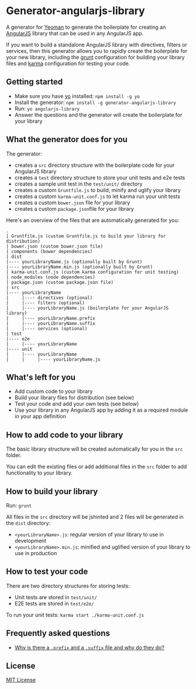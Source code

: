 # Generator-angularjs-library

A generator for [Yeoman](http://yeoman.io) to generate the boilerplate for creating an [AngularJS](http://www.angularjs.org) library that can be used in any AngularJS app.

If you want to build a standalone AngularJS library with directives, filters or services, then this generator allows you to rapidly create the boilerplate for your new library, including the [grunt](http://gruntjs.com/) configuration for building your library files and [karma](http://karma-runner.github.io) configuration for testing your code.

## Getting started

- Make sure you have [yo](https://github.com/yeoman/yo) installed:
    `npm install -g yo`
- Install the generator: `npm install -g generator-angularjs-library`
- Run: `yo angularjs-library`
- Answer the questions and the generator will create the boilerplate for your library

## What the generator does for you

The generator:

- creates a `src` directory structure with the boilerplate code for your AngularJS library
- creates a `test` directory structure to store your unit tests and e2e tests
- creates a sample unit test in the `test/unit/` directory
- creates a custom `Gruntfile.js` to build, minify and uglify your library
- creates a custom `karma-unit.conf.js` to let karma run your unit tests
- creates a custom `bower.json` file for your library
- creates a custom `package.json`file for your library

Here's an overview of the files that are automatically generated for you:

    .
    | Gruntfile.js (custom Gruntfile.js to build your library for distribution)
    | bower.json (custom bower.json file)
    | components (bower dependencies)
    | dist
    |---- yourLibraryName.js (optionally built by Grunt)
    |---- yourLibraryName.min.js (optionally built by Grunt)
    | karma-unit.conf.js (custom karma configuration for unit testing)
    | node_modules (node dependencies)
    | package.json (custom package.json file)
    | src
    |---- yourLibraryName
    |     |---- directives (optional)
    |     |---- filters (optional)
    |     |---- yourLibraryName.js (boilerplate for your AngularJS library)
    |     |---- yourLibraryName.prefix
    |     |---- yourLibraryName.suffix
    |     |---- services (optional)
    | test
    |---- e2e
    |     |---- yourLibraryName
    |---- unit
    |     |---- yourLibraryName
    |     |     |---- yourLibraryName.js


## What's left for you

- Add custom code to your library
- Build your library files for distribution (see below)
- Test your code and add your own tests (see below)
- Use your library in any AngularJS app by adding it as a required module in your app definition

## How to add code to your library

The basic library structure will be created automatically for you in the `src` folder.

You can edit the existing files or add additional files in the `src` folder to add functionality to your library.

## How to build your library

Run: `grunt`

All files in the `src` directory will be jshinted and 2 files will be generated in the `dist` directory:

- `<yourLibraryName>.js`: regular version of your library to use in development
- `<yourLibraryName>.min.js`: minified and uglified version of your library to use in production

## How to test your code

There are two directory structures for storing tests:

- Unit tests are stored in `test/unit/`
- E2E tests are stored in `test/e2e/`

To run your unit tests: `karma start ./karma-unit.conf.js`

## Frequently asked questions

- [Why is there a `.prefix` and a `.suffix` file and why do they do?](https://github.com/jvandemo/generator-angularjs-library/issues/2)

## License
[MIT License](http://en.wikipedia.org/wiki/MIT_License)

